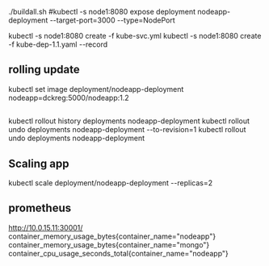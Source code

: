 ./buildall.sh
#kubectl -s node1:8080 expose deployment nodeapp-deployment  --target-port=3000 --type=NodePort

kubectl -s node1:8080 create -f kube-svc.yml
kubectl -s node1:8080 create  -f kube-dep-1.1.yaml --record

## rolling update
kubectl set image deployment/nodeapp-deployment  nodeapp=dckreg:5000/nodeapp:1.2

##
kubectl rollout history  deployments nodeapp-deployment
kubectl rollout undo deployments nodeapp-deployment --to-revision=1
kubectl rollout undo deployments nodeapp-deployment 

## Scaling app ##
kubectl scale  deployment/nodeapp-deployment --replicas=2


## prometheus
http://10.0.15.11:30001/
container_memory_usage_bytes{container_name="nodeapp"}
container_memory_usage_bytes{container_name="mongo"}
container_cpu_usage_seconds_total{container_name="nodeapp"}

